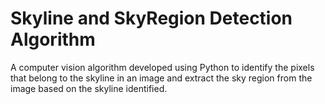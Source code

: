 # Skyline and SkyRegion Detection Algorithm

A computer vision algorithm developed using Python to identify the pixels that belong to the skyline in an image and extract the sky region from the image based on the skyline identified.
